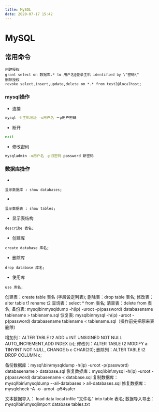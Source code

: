 ```yaml
---
title: MySQL
date: 2020-07-17 15:42
---
```


# MySQL
## 常用命令
```
创建授权
grant select on 数据库.* to 用户名@登录主机 identified by \"密码\" 
删除授权
revoke select,insert,update,delete om *.* from test2@localhost; 

```
### mysql操作
- 连接
```bash
mysql -h主机地址 -u用户名 －p用户密码
```
- 断开
```bash
exit
```
- 修改密码
```bash
mysqladmin -u用户名 -p旧密码 password 新密码 
```

### 数据库操作
- 
```
显示数据库 : show databases; 
```
- 
```
显示数据表 : show tables; 
```
- 显示表结构
```
describe 表名; 
```
- 创建库
```
create database 库名; 
```
- 删除库
```
drop database 库名; 
```
- 使用库
```
use 库名; 
```








创建表：create table 表名 (字段设定列表); 
删除表：drop table 表名; 
修改表：alter table t1 rename t2 
查询表：select * from 表名; 
清空表：delete from 表名; 
备份表: mysqlbinmysqldump -h(ip) -uroot -p(password) databasename tablename > tablename.sql 
恢复表: mysqlbinmysql -h(ip) -uroot -p(password) databasename tablename < tablename.sql（操作前先把原来表删除） 

增加列：ALTER TABLE t2 ADD c INT UNSIGNED NOT NULL AUTO_INCREMENT,ADD INDEX (c); 
修改列：ALTER TABLE t2 MODIFY a TINYINT NOT NULL, CHANGE b c CHAR(20); 
删除列：ALTER TABLE t2 DROP COLUMN c; 

备份数据库：mysql\bin\mysqldump -h(ip) -uroot -p(password) databasename > database.sql 
恢复数据库：mysql\bin\mysql -h(ip) -uroot -p(password) databasename < database.sql 
复制数据库：mysql\bin\mysqldump --all-databases > all-databases.sql 
修复数据库：mysqlcheck -A -o -uroot -p54safer 

文本数据导入： load data local infile \"文件名\" into table 表名; 
数据导入导出：mysql\bin\mysqlimport database tables.txt